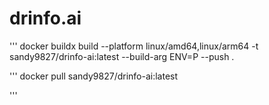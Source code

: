 # drinfo.ai

'''
docker buildx build --platform linux/amd64,linux/arm64 -t sandy9827/drinfo-ai:latest --build-arg ENV=P --push .

'''
docker pull sandy9827/drinfo-ai:latest

'''


